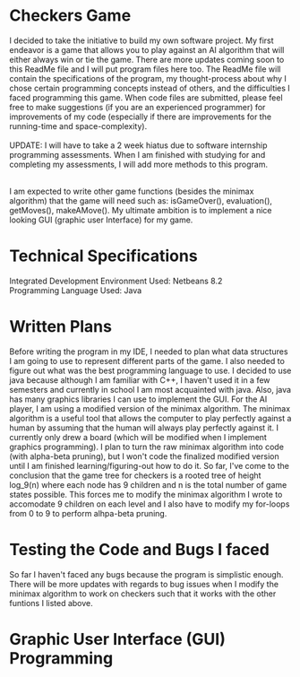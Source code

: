 # Checkers Game
I decided to take the initiative to build my own software project. My first endeavor is a game that allows you to play against an AI algorithm that will either always win or tie the game. There are more updates coming soon to this ReadMe file and I will put program files here too. The ReadMe file will contain the specifications of the program, my thought-process about why I chose certain programming concepts instead of others, and the difficulties I faced programming this game. When code files are submitted, please feel free to make suggestions (if you are an experienced programmer) for improvements of my code (especially if there are improvements for the running-time and space-complexity). <br /><br />
UPDATE: I will have to take a 2 week hiatus due to software internship programming assessments. When I am finished with studying for and completing my assessments, I will add more methods to this program. <br /><br />

I am expected to write other game functions (besides the minimax algorithm) that the game will need such as: isGameOver(), evaluation(), getMoves(), makeAMove(). My ultimate ambition is to implement a nice looking GUI (graphic user Interface) for my game. 
# Technical Specifications
Integrated Development Environment Used: Netbeans 8.2<br />
Programming Language Used: Java
# Written Plans
Before writing the program in my IDE, I needed to plan what data structures I am going to use to represent different parts of the game. I also needed to figure out what 
was the best programming language to use. I decided to use java because although I am familiar with C++, I haven't used it in a few semesters and currently in school I am most 
acquainted with java. Also, java has many graphics libraries I can use to implement the GUI. For the AI player, I am using a modified version of the minimax algorithm. The minimax algorithm is a useful tool that allows the computer to play perfectly against a human by assuming that the human will always play perfectly against it. I currently only drew a board (which will be modified when I implement graphics programming). I plan to turn the raw minimax algorithm into code (with alpha-beta pruning), but I won't code the finalized modified version until I am finished learning/figuring-out how to do it. So far, I've come to the conclusion that the game tree for checkers is a rooted tree of height log_9(n) where each node has 9 children and n is the total number of game states possible. This forces me to modify the minimax algorithm I wrote to accomodate 9 children on each level and I also have to modify my for-loops from 0 to 9 to perform alhpa-beta pruning. 
# Testing the Code and Bugs I faced
So far I haven't faced any bugs because the program is simplistic enough. There will be more updates with regards to bug issues when I modify the minimax algorithm to work on checkers such that it works with the other funtions I listed above. 
# Graphic User Interface (GUI) Programming 
